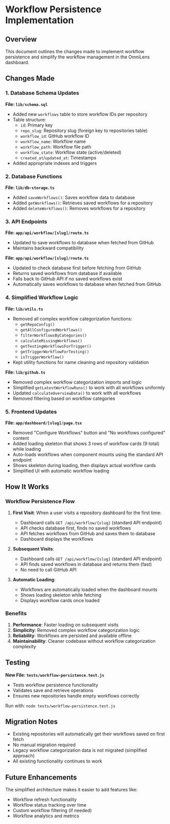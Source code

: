 # Workflow Persistence Implementation

## Overview

This document outlines the changes made to implement workflow persistence and simplify the workflow management in the OmniLens dashboard.

## Changes Made

### 1. Database Schema Updates

**File: `lib/schema.sql`**
- Added new `workflows` table to store workflow IDs per repository
- Table structure:
  - `id`: Primary key
  - `repo_slug`: Repository slug (foreign key to repositories table)
  - `workflow_id`: GitHub workflow ID
  - `workflow_name`: Workflow name
  - `workflow_path`: Workflow file path
  - `workflow_state`: Workflow state (active/deleted)
  - `created_at`/`updated_at`: Timestamps
- Added appropriate indexes and triggers

### 2. Database Functions

**File: `lib/db-storage.ts`**
- Added `saveWorkflows()`: Saves workflow data to database
- Added `getWorkflows()`: Retrieves saved workflows for a repository
- Added `deleteWorkflows()`: Removes workflows for a repository

### 3. API Endpoints

**File: `app/api/workflow/[slug]/route.ts`**
- Updated to save workflows to database when fetched from GitHub
- Maintains backward compatibility

**File: `app/api/workflow/[slug]/route.ts`**
- Updated to check database first before fetching from GitHub
- Returns saved workflows from database if available
- Falls back to GitHub API if no saved workflows exist
- Automatically saves workflows to database when fetched from GitHub

### 4. Simplified Workflow Logic

**File: `lib/utils.ts`**
- Removed all complex workflow categorization functions:
  - `getRepoConfig()`
  - `getAllConfiguredWorkflows()`
  - `filterWorkflowsByCategories()`
  - `calculateMissingWorkflows()`
  - `getTestingWorkflowsForTrigger()`
  - `getTriggerWorkflowForTesting()`
  - `isTriggerWorkflow()`
- Kept utility functions for name cleaning and repository validation

**File: `lib/github.ts`**
- Removed complex workflow categorization imports and logic
- Simplified `getLatestWorkflowRuns()` to work with all workflows uniformly
- Updated `calculateOverviewData()` to work with all workflows
- Removed filtering based on workflow categories

### 5. Frontend Updates

**File: `app/dashboard/[slug]/page.tsx`**
- Removed "Configure Workflows" button and "No workflows configured" content
- Added loading skeleton that shows 3 rows of workflow cards (9 total) while loading
- Auto-loads workflows when component mounts using the standard API endpoint
- Shows skeleton during loading, then displays actual workflow cards
- Simplified UI with automatic workflow loading

## How It Works

### Workflow Persistence Flow

1. **First Visit**: When a user visits a repository dashboard for the first time:
   - Dashboard calls `GET /api/workflow/{slug}` (standard API endpoint)
   - API checks database first, finds no saved workflows
   - API fetches workflows from GitHub and saves them to database
   - Dashboard displays the workflows

2. **Subsequent Visits**: 
   - Dashboard calls `GET /api/workflow/{slug}` (standard API endpoint)
   - API finds saved workflows in database and returns them (fast)
   - No need to call GitHub API

3. **Automatic Loading**: 
   - Workflows are automatically loaded when the dashboard mounts
   - Shows loading skeleton while fetching
   - Displays workflow cards once loaded

### Benefits

1. **Performance**: Faster loading on subsequent visits
2. **Simplicity**: Removed complex workflow categorization logic
3. **Reliability**: Workflows are persisted and available offline
4. **Maintainability**: Cleaner codebase without workflow categorization complexity

## Testing

**New File: `tests/workflow-persistence.test.js`**
- Tests workflow persistence functionality
- Validates save and retrieve operations
- Ensures new repositories handle empty workflows correctly

Run with: `node tests/workflow-persistence.test.js`

## Migration Notes

- Existing repositories will automatically get their workflows saved on first fetch
- No manual migration required
- Legacy workflow categorization data is not migrated (simplified approach)
- All existing functionality continues to work

## Future Enhancements

The simplified architecture makes it easier to add features like:
- Workflow refresh functionality
- Workflow status tracking over time
- Custom workflow filtering (if needed)
- Workflow analytics and metrics
